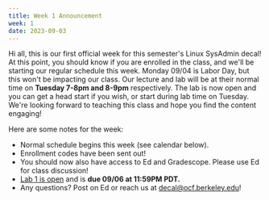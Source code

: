 ```yaml
---
title: Week 1 Announcement
week: 1
date: 2023-09-03
---
```


Hi all, this is our first official week for this semester's Linux SysAdmin decal! At this point, you should know if you are enrolled in the class, and we'll be starting our regular schedule this week. Monday 09/04 is Labor Day, but this won't be impacting our class. Our lecture and lab will be at their normal time on **Tuesday 7-8pm and 8-9pm** respectively. The lab is now open and you can get a head start if you wish, or start during lab time on Tuesday. We're looking forward to teaching this class and hope you find the content engaging!

Here are some notes for the week:

- Normal schedule begins this week (see calendar below).
- Enrollment codes have been sent out!
- You should now also have access to Ed and Gradescope. Please use Ed for class discussion!
- [Lab 1 is open](https://decal.ocf.berkeley.edu/labs/1) and is **due 09/06 at 11:59PM PDT.**
- Any questions? Post on Ed or reach us at [decal@ocf.berkeley.edu](mailto:decal@ocf.berkeley.edu)!